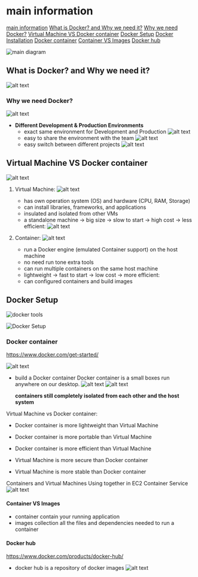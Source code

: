 # main information

[main information](#main-information)
   [What is Docker? and Why we need it?](#what-is-docker-and-why-we-need-it)
       [Why we need Docker?](#why-we-need-docker)
    [Virtual Machine VS Docker container](#virtual-machine-vs-docker-container)
    [Docker Setup](#docker-setup)
       [Docker Installation](#docker-installation)
    [Docker container](#docker-container)
       [Container VS Images](#container-vs-images)
       [Docker hub](#docker-hub)

![main diagram](./Img/image-1.png)

## What is Docker? and Why we need it?

![alt text](./Img/image-15.png)

### Why we need Docker?

![alt text](./Img/image-19.png)

- **Different Development & Production Environments**
  - exact same environment for Development and Production
    ![alt text](./Img/image-16.png)
  - easy to share the environment with the team
    ![alt text](./Img/image-17.png)
  - easy switch between different projects
    ![alt text](./Img/image-18.png)

## Virtual Machine VS Docker container

![alt text](./Img/image-23.png)

1. Virtual Machine:
![alt text](./Img/image-20.png)
   - has own operation system (OS) and hardware (CPU, RAM, Storage)
   - can install libraries, frameworks, and applications
   - insulated and isolated from other VMs
   - a standalone machine -> big size -> slow to start -> high cost -> less efficient:
    ![alt text](./Img/image-21.png)

2. Container:
![alt text](./Img/image-22.png)
    - run a Docker engine (emulated Container support) on the host machine
    - no need run tone extra tools
    - can run multiple containers on the same host machine
    - lightweight -> fast to start -> low cost -> more efficient:
    - can configured containers and build images

## Docker Setup

![docker tools](image-1.png)

![Docker Setup](image.png)

### Docker container

<https://www.docker.com/get-started/>

![alt text](./Img/image-5.png)

- build a Docker container
Docker container is a small boxes run anywhere on our desktop.
![alt text](./Img/image-8.png)
![alt text](./Img/image-9.png)

    **containers still completely isolated from each other and the host system**

Virtual Machine vs Docker container:

- Docker container is more lightweight than Virtual Machine
- Docker container is more portable than Virtual Machine
- Docker container is more efficient than Virtual Machine

- Virtual Machine is more secure than Docker container
- Virtual Machine is more stable than Docker container

Containers and Virtual Machines Using together in EC2 Container Service
![alt text](./Img/image-10.png)

#### Container VS Images

- container contain your running application
- images collection all the files and dependencies needed to run a container

#### Docker hub

<https://www.docker.com/products/docker-hub/>

- docker hub is a repository of docker images
![alt text](./Img/image-11.png)
